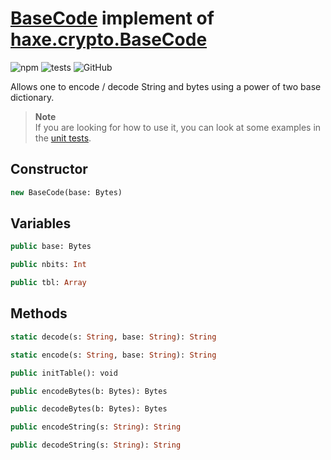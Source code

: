 # [BaseCode][index] implement of [haxe.crypto.BaseCode][02]

![npm](https://img.shields.io/npm/v/haxe-basecode?color=blue&style=flat)
![tests](https://img.shields.io/static/v1?label=tests&message=0%20passed&color=brightgreen&style=flat)
![GitHub](https://img.shields.io/github/license/jslba/haxe-basecode?style=flat)

Allows  one to  encode / decode  String and  bytes  using a  power  of two  base
dictionary.

> **Note**   
> If you are looking  for how to  use it, you  can look at some  examples in the
> [unit tests][unittests].

## Constructor

```hx
new BaseCode(base: Bytes)
```

## Variables

```hx
public base: Bytes
```

```hx
public nbits: Int
```

```hx
public tbl: Array
```

## Methods

```hx
static decode(s: String, base: String): String
```

```hx
static encode(s: String, base: String): String
```

```hx
public initTable(): void
```

```hx
public encodeBytes(b: Bytes): Bytes
```

```hx
public decodeBytes(b: Bytes): Bytes
```

```hx
public encodeString(s: String): String
```

```hx
public decodeString(s: String): String
```

[index]: /source/index.js
[unittests]: /test/
[02]: https://api.haxe.org/haxe/crypto/BaseCode.html